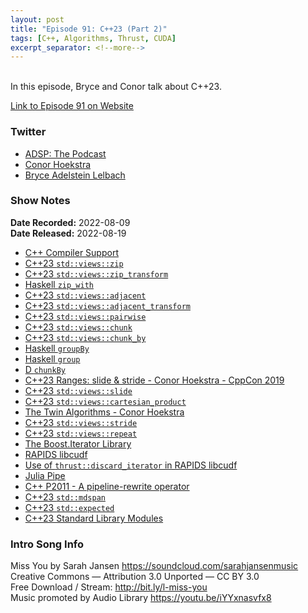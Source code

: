 ```yaml
---
layout: post
title: "Episode 91: C++23 (Part 2)"
tags: [C++, Algorithms, Thrust, CUDA]
excerpt_separator: <!--more-->
---
```


<div id="buzzsprout-player-11165397"></div><script src="https://www.buzzsprout.com/1501960/11165397-episode-91-c-23-part-2.js?container_id=buzzsprout-player-11165397&player=small" type="text/javascript" charset="utf-8"></script>

<br>In this episode, Bryce and Conor talk about C++23.
 
<!--more-->

[Link to Episode 91 on Website](https://adspthepodcast.com/2022/08/19/Episode-91.html)

### Twitter
 
* [ADSP: The Podcast](https://twitter.com/adspthepodcast)
* [Conor Hoekstra](https://twitter.com/code_report)
* [Bryce Adelstein Lelbach](https://twitter.com/blelbach)

### Show Notes
 
**Date Recorded:** 2022-08-09 <br>
**Date Released:** 2022-08-19

* [C++ Compiler Support](https://en.cppreference.com/w/cpp/compiler_support)
* [C++23 `std::views::zip`](https://www.open-std.org/jtc1/sc22/wg21/docs/papers/2021/p2321r2.html#zip-and-zip_transform)
* [C++23 `std::views::zip_transform`](https://www.open-std.org/jtc1/sc22/wg21/docs/papers/2021/p2321r2.html#zip-and-zip_transform)
* [Haskell `zip_with`](https://hackage.haskell.org/package/base-4.17.0.0/docs/Prelude.html#v:zipWith)
* [C++23 `std::views::adjacent`](https://www.open-std.org/jtc1/sc22/wg21/docs/papers/2021/p2321r2.html#adjacent-and-adjacent_transform)
* [C++23 `std::views::adjacent_transform`](https://www.open-std.org/jtc1/sc22/wg21/docs/papers/2021/p2321r2.html#adjacent-and-adjacent_transform)
* [C++23 `std::views::pairwise`](https://www.open-std.org/jtc1/sc22/wg21/docs/papers/2021/p2321r2.html#naming)
* [C++23 `std::views::chunk`](https://www.open-std.org/jtc1/sc22/wg21/docs/papers/2021/p2442r1.html#chunk)
* [C++23 `std::views::chunk_by`](https://www.open-std.org/jtc1/sc22/wg21/docs/papers/2021/p2443r1.html)
* [Haskell `groupBy`](https://hackage.haskell.org/package/utility-ht-0.0.16/docs/Data-List-HT.html#v:groupBy)
* [Haskell `group`](https://hackage.haskell.org/package/utility-ht-0.0.16/docs/Data-List-HT.html#v:group)
* [D `chunkBy`](https://dlang.org/library/std/algorithm/iteration/chunk_by.html)
* [C++23 Ranges: slide & stride - Conor Hoekstra - CppCon 2019](https://www.youtube.com/watch?v=-_lqZJK2vjI)
* [C++23 `std::views::slide`](https://www.open-std.org/jtc1/sc22/wg21/docs/papers/2021/p2442r1.html#slide)
* [C++23 `std::views::cartesian_product`](https://www.open-std.org/jtc1/sc22/wg21/docs/papers/2022/p2374r4.html)
* [The Twin Algorithms - Conor Hoekstra](https://www.youtube.com/watch?v=NiferfBvN3s)
* [C++23 `std::views::stride`](https://www.open-std.org/jtc1/sc22/wg21/docs/papers/2022/p1899r3.html)
* [C++23 `std::views::repeat`](https://www.open-std.org/jtc1/sc22/wg21/docs/papers/2022/p2474r2.html)
* [The Boost.Iterator Library](https://www.boost.org/doc/libs/1_79_0/libs/iterator/doc/index.html#new-style-iterators)
* [RAPIDS libcudf](https://github.com/rapidsai/cudf)
* [Use of `thrust::discard_iterator` in RAPIDS libcudf](https://github.com/rapidsai/cudf/blob/e099e01c9b6ab8a2db5d5ee446b8843ee6199acc/cpp/src/groupby/sort/group_replace_nulls.cu#L54)
* [Julia Pipe](https://syl1.gitbook.io/julia-language-a-concise-tutorial/useful-packages/pipe)
* [C++ P2011 - A pipeline-rewrite operator](https://www.open-std.org/jtc1/sc22/wg21/docs/papers/2020/p2011r0.html)
* [C++23 `std::mdspan`](https://www.open-std.org/jtc1/sc22/wg21/docs/papers/2022/p0009r18.html)
* [C++23 `std::expected`](https://www.open-std.org/jtc1/sc22/wg21/docs/papers/2022/p0323r12.html)
* [C++23 Standard Library Modules](https://www.open-std.org/jtc1/sc22/wg21/docs/papers/2022/p2465r3.pdf)

### Intro Song Info
 
Miss You by Sarah Jansen https://soundcloud.com/sarahjansenmusic<br>
Creative Commons — Attribution 3.0 Unported — CC BY 3.0<br>
Free Download / Stream: http://bit.ly/l-miss-you<br>
Music promoted by Audio Library https://youtu.be/iYYxnasvfx8<br>